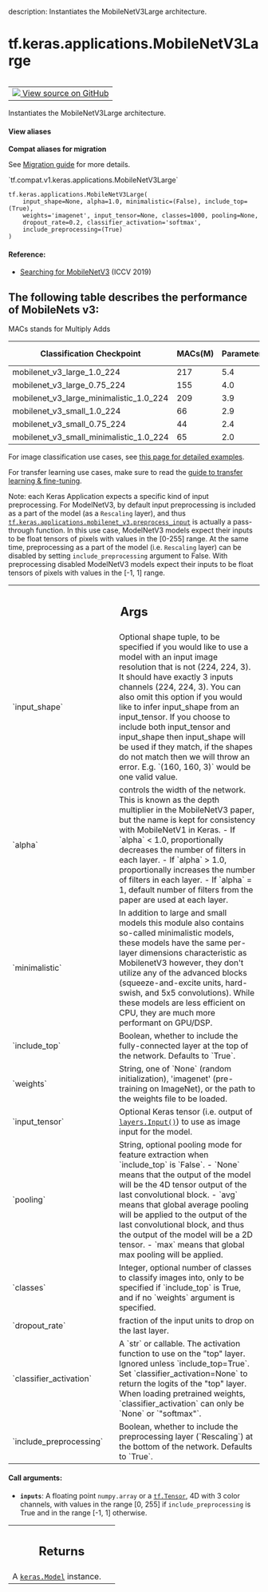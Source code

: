 description: Instantiates the MobileNetV3Large architecture.

<div itemscope itemtype="http://developers.google.com/ReferenceObject">
<meta itemprop="name" content="tf.keras.applications.MobileNetV3Large" />
<meta itemprop="path" content="Stable" />
</div>

# tf.keras.applications.MobileNetV3Large

<!-- Insert buttons and diff -->

<table class="tfo-notebook-buttons tfo-api nocontent" align="left">
<td>
  <a target="_blank" href="https://github.com/keras-team/keras/tree/v2.7.0/keras/applications/mobilenet_v3.py#L404-L444">
    <img src="https://www.tensorflow.org/images/GitHub-Mark-32px.png" />
    View source on GitHub
  </a>
</td>
</table>



Instantiates the MobileNetV3Large architecture.

<section class="expandable">
  <h4 class="showalways">View aliases</h4>
  <p>
<b>Compat aliases for migration</b>
<p>See
<a href="https://www.tensorflow.org/guide/migrate">Migration guide</a> for
more details.</p>
<p>`tf.compat.v1.keras.applications.MobileNetV3Large`</p>
</p>
</section>

<pre class="devsite-click-to-copy prettyprint lang-py tfo-signature-link">
<code>tf.keras.applications.MobileNetV3Large(
    input_shape=None, alpha=1.0, minimalistic=(False), include_top=(True),
    weights=&#x27;imagenet&#x27;, input_tensor=None, classes=1000, pooling=None,
    dropout_rate=0.2, classifier_activation=&#x27;softmax&#x27;,
    include_preprocessing=(True)
)
</code></pre>



<!-- Placeholder for "Used in" -->


#### Reference:


- [Searching for MobileNetV3](
    https://arxiv.org/pdf/1905.02244.pdf) (ICCV 2019)

The following table describes the performance of MobileNets v3:
------------------------------------------------------------------------
MACs stands for Multiply Adds

|Classification Checkpoint|MACs(M)|Parameters(M)|Top1 Accuracy|Pixel1 CPU(ms)|
|---|---|---|---|---|
| mobilenet_v3_large_1.0_224              | 217 | 5.4 |   75.6   |   51.2  |
| mobilenet_v3_large_0.75_224             | 155 | 4.0 |   73.3   |   39.8  |
| mobilenet_v3_large_minimalistic_1.0_224 | 209 | 3.9 |   72.3   |   44.1  |
| mobilenet_v3_small_1.0_224              | 66  | 2.9 |   68.1   |   15.8  |
| mobilenet_v3_small_0.75_224             | 44  | 2.4 |   65.4   |   12.8  |
| mobilenet_v3_small_minimalistic_1.0_224 | 65  | 2.0 |   61.9   |   12.2  |

For image classification use cases, see
[this page for detailed examples](
  https://keras.io/api/applications/#usage-examples-for-image-classification-models).

For transfer learning use cases, make sure to read the
[guide to transfer learning & fine-tuning](
  https://keras.io/guides/transfer_learning/).

Note: each Keras Application expects a specific kind of input preprocessing.
For ModelNetV3, by default input preprocessing is included as a part of the
model (as a `Rescaling` layer), and thus
<a href="../../../tf/keras/applications/mobilenet_v3/preprocess_input.md"><code>tf.keras.applications.mobilenet_v3.preprocess_input</code></a> is actually a
pass-through function. In this use case, ModelNetV3 models expect their inputs
to be float tensors of pixels with values in the [0-255] range.
At the same time, preprocessing as a part of the model (i.e. `Rescaling`
layer) can be disabled by setting `include_preprocessing` argument to False.
With preprocessing disabled ModelNetV3 models expect their inputs to be float
tensors of pixels with values in the [-1, 1] range.

<!-- Tabular view -->
 <table class="responsive fixed orange">
<colgroup><col width="214px"><col></colgroup>
<tr><th colspan="2"><h2 class="add-link">Args</h2></th></tr>

<tr>
<td>
`input_shape`
</td>
<td>
Optional shape tuple, to be specified if you would
like to use a model with an input image resolution that is not
(224, 224, 3).
It should have exactly 3 inputs channels (224, 224, 3).
You can also omit this option if you would like
to infer input_shape from an input_tensor.
If you choose to include both input_tensor and input_shape then
input_shape will be used if they match, if the shapes
do not match then we will throw an error.
E.g. `(160, 160, 3)` would be one valid value.
</td>
</tr><tr>
<td>
`alpha`
</td>
<td>
controls the width of the network. This is known as the
depth multiplier in the MobileNetV3 paper, but the name is kept for
consistency with MobileNetV1 in Keras.
- If `alpha` < 1.0, proportionally decreases the number
    of filters in each layer.
- If `alpha` > 1.0, proportionally increases the number
    of filters in each layer.
- If `alpha` = 1, default number of filters from the paper
    are used at each layer.
</td>
</tr><tr>
<td>
`minimalistic`
</td>
<td>
In addition to large and small models this module also
contains so-called minimalistic models, these models have the same
per-layer dimensions characteristic as MobilenetV3 however, they don't
utilize any of the advanced blocks (squeeze-and-excite units, hard-swish,
and 5x5 convolutions). While these models are less efficient on CPU, they
are much more performant on GPU/DSP.
</td>
</tr><tr>
<td>
`include_top`
</td>
<td>
Boolean, whether to include the fully-connected
layer at the top of the network. Defaults to `True`.
</td>
</tr><tr>
<td>
`weights`
</td>
<td>
String, one of `None` (random initialization),
'imagenet' (pre-training on ImageNet),
or the path to the weights file to be loaded.
</td>
</tr><tr>
<td>
`input_tensor`
</td>
<td>
Optional Keras tensor (i.e. output of
<a href="../../../tf/keras/Input.md"><code>layers.Input()</code></a>)
to use as image input for the model.
</td>
</tr><tr>
<td>
`pooling`
</td>
<td>
String, optional pooling mode for feature extraction
when `include_top` is `False`.
- `None` means that the output of the model
    will be the 4D tensor output of the
    last convolutional block.
- `avg` means that global average pooling
    will be applied to the output of the
    last convolutional block, and thus
    the output of the model will be a
    2D tensor.
- `max` means that global max pooling will
    be applied.
</td>
</tr><tr>
<td>
`classes`
</td>
<td>
Integer, optional number of classes to classify images
into, only to be specified if `include_top` is True, and
if no `weights` argument is specified.
</td>
</tr><tr>
<td>
`dropout_rate`
</td>
<td>
fraction of the input units to drop on the last layer.
</td>
</tr><tr>
<td>
`classifier_activation`
</td>
<td>
A `str` or callable. The activation function to use
on the "top" layer. Ignored unless `include_top=True`. Set
`classifier_activation=None` to return the logits of the "top" layer.
When loading pretrained weights, `classifier_activation` can only
be `None` or `"softmax"`.
</td>
</tr><tr>
<td>
`include_preprocessing`
</td>
<td>
Boolean, whether to include the preprocessing
layer (`Rescaling`) at the bottom of the network. Defaults to `True`.
</td>
</tr>
</table>



#### Call arguments:


* <b>`inputs`</b>: A floating point `numpy.array` or a <a href="../../../tf/Tensor.md"><code>tf.Tensor</code></a>, 4D with 3 color
  channels, with values in the range [0, 255] if `include_preprocessing`
  is True and in the range [-1, 1] otherwise.


<!-- Tabular view -->
 <table class="responsive fixed orange">
<colgroup><col width="214px"><col></colgroup>
<tr><th colspan="2"><h2 class="add-link">Returns</h2></th></tr>
<tr class="alt">
<td colspan="2">
A <a href="../../../tf/keras/Model.md"><code>keras.Model</code></a> instance.
</td>
</tr>

</table>

